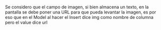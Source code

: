 Se considero que el campo de imagen, si bien almacena un texto, en la pantalla se debe poner una URL para que pueda levantar la imagen, 
es por eso que en el Model al hacer el Insert dice img como nombre de columna pero el value dice url
